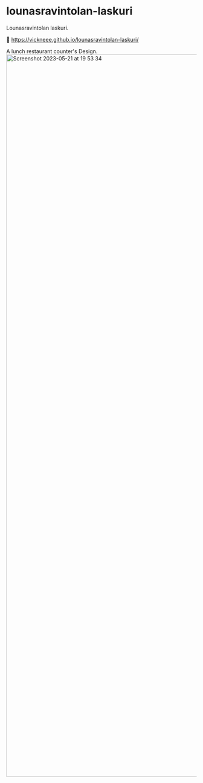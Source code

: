 # lounasravintolan-laskuri

Lounasravintolan laskuri.

🔗 https://vickneee.github.io/lounasravintolan-laskuri/

A lunch restaurant counter's Design.
<img width="1913" alt="Screenshot 2023-05-21 at 19 53 34" src="https://github.com/vickneee/lounasravintolan-laskuri/assets/93821265/67634c54-a85f-484b-9976-9dffcb10fe98">
